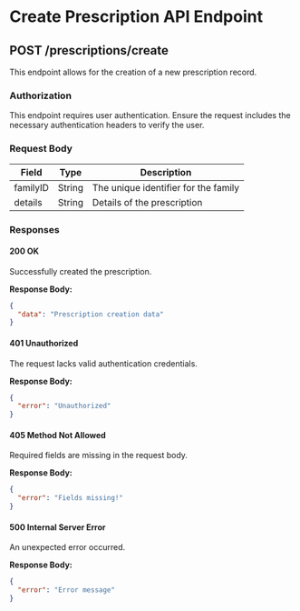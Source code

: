 # Create Prescription API Endpoint

## POST /prescriptions/create

This endpoint allows for the creation of a new prescription record.

### Authorization

This endpoint requires user authentication. Ensure the request includes the necessary authentication headers to verify the user.

### Request Body

| Field     | Type   | Description                          |
|-----------|--------|--------------------------------------|
| familyID  | String | The unique identifier for the family |
| details   | String | Details of the prescription          |

### Responses

#### 200 OK

Successfully created the prescription.

**Response Body:**

```json
{
  "data": "Prescription creation data"
}
```

#### 401 Unauthorized

The request lacks valid authentication credentials.

**Response Body:**

```json
{
  "error": "Unauthorized"
}
```

#### 405 Method Not Allowed

Required fields are missing in the request body.

**Response Body:**

```json
{
  "error": "Fields missing!"
}
```

#### 500 Internal Server Error

An unexpected error occurred.

**Response Body:**

```json
{
  "error": "Error message"
}
```